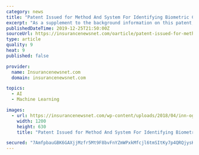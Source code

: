 ```yaml
---
category: news
title: "Patent Issued for Method And System For Identifying Biometric Characteristics Using Machine Learning Techniques (USPTO 10,503,970)"
excerpt: "As a supplement to the background information on this patent, NewsRx correspondents also obtained the inventors’ summary information for this patent: “To efficiently and accurately predict a user’s health status and corresponding longevity metric, a biometric characteristic system may be trained using various machine learning techniques ..."
publishedDateTime: 2019-12-25T21:50:00Z
sourceUrl: https://insurancenewsnet.com/oarticle/patent-issued-for-method-and-system-for-identifying-biometric-characteristics-using-machine-learning-techniques-uspto-10503970
type: article
quality: 9
heat: 9
published: false

provider:
  name: Insurancenewsnet.com
  domain: insurancenewsnet.com

topics:
  - AI
  - Machine Learning

images:
  - url: https://insurancenewsnet.com/wp-content/uploads/2018/04/inn-og-default.jpg
    width: 1200
    height: 630
    title: "Patent Issued for Method And System For Identifying Biometric Characteristics Using Machine Learning Techniques (USPTO 10,503,970)"

secured: "7AmfpbauGBK6GAXjjMzfr5Mt9F8bvFnYZmWPxkMfcjl6tmSItKy7p4QRQjysKBZ6CnFHFahpR/Rl5JE4r6kD/B3rZLoYqv2cKURoQmGZVAMwyiCzKwD0sotH7+J5v/M3meBWDZt8zaLorg48yt1n2p1L/aKYNHBj7ZnjKiPFRfGM7BJFdujZmIy2yEnAMIcnt7+Z3tRQgzmu9Jc82K4tzEmeejN1OnTRgay85/r7AlAbNgQfbhwcOTo4ZdZ0vhpbcabVix07Z/7i4Kd+eDPaNg==;xbQRBV6xgG1b2aQG3CMSAQ=="
---
```


